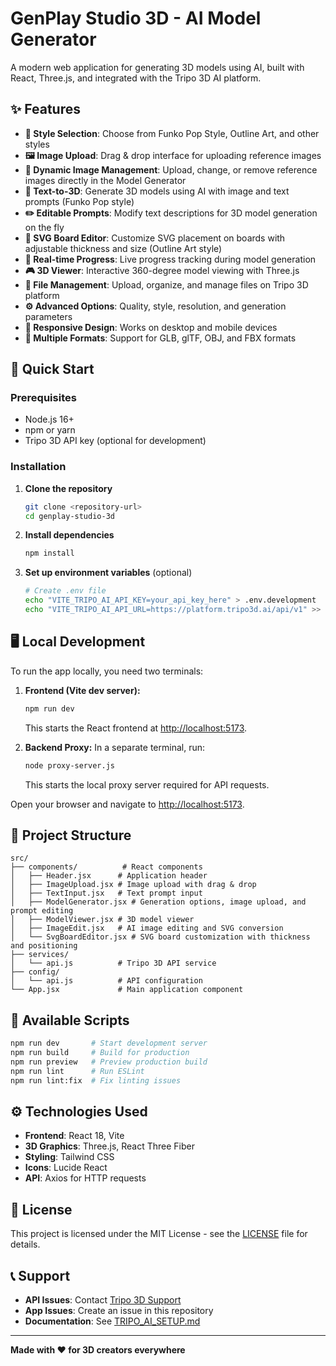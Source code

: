 # GenPlay Studio 3D - AI Model Generator

A modern web application for generating 3D models using AI, built with React, Three.js, and integrated with the Tripo 3D AI platform.

## ✨ Features

- **🎨 Style Selection**: Choose from Funko Pop Style, Outline Art, and other styles
- **🖼️ Image Upload**: Drag & drop interface for uploading reference images
- **🔄 Dynamic Image Management**: Upload, change, or remove reference images directly in the Model Generator
- **📝 Text-to-3D**: Generate 3D models using AI with image and text prompts (Funko Pop style)
- **✏️ Editable Prompts**: Modify text descriptions for 3D model generation on the fly
- **🎨 SVG Board Editor**: Customize SVG placement on boards with adjustable thickness and size (Outline Art style)
- **🔄 Real-time Progress**: Live progress tracking during model generation
- **🎮 3D Viewer**: Interactive 360-degree model viewing with Three.js
- **📁 File Management**: Upload, organize, and manage files on Tripo 3D platform
- **⚙️ Advanced Options**: Quality, style, resolution, and generation parameters
- **📱 Responsive Design**: Works on desktop and mobile devices
- **🎯 Multiple Formats**: Support for GLB, glTF, OBJ, and FBX formats

## 🚀 Quick Start

### Prerequisites

- Node.js 16+
- npm or yarn
- Tripo 3D API key (optional for development)

### Installation

1. **Clone the repository**
   ```bash
   git clone <repository-url>
   cd genplay-studio-3d
   ```
2. **Install dependencies**
   ```bash
   npm install
   ```
3. **Set up environment variables** (optional)
   ```bash
   # Create .env file
   echo "VITE_TRIPO_AI_API_KEY=your_api_key_here" > .env.development
   echo "VITE_TRIPO_AI_API_URL=https://platform.tripo3d.ai/api/v1" >> .env.development
   ```

## 🖥️ Local Development

To run the app locally, you need two terminals:

1. **Frontend (Vite dev server):**
   ```bash
   npm run dev
   ```
   This starts the React frontend at [http://localhost:5173](http://localhost:5173).

2. **Backend Proxy:**
   In a separate terminal, run:
   ```bash
   node proxy-server.js
   ```
   This starts the local proxy server required for API requests.

Open your browser and navigate to [http://localhost:5173](http://localhost:5173).

## 📁 Project Structure

```
src/
├── components/          # React components
│   ├── Header.jsx      # Application header
│   ├── ImageUpload.jsx # Image upload with drag & drop
│   ├── TextInput.jsx   # Text prompt input
│   ├── ModelGenerator.jsx # Generation options, image upload, and prompt editing
│   ├── ModelViewer.jsx # 3D model viewer
│   ├── ImageEdit.jsx   # AI image editing and SVG conversion
│   └── SvgBoardEditor.jsx # SVG board customization with thickness and positioning
├── services/
│   └── api.js          # Tripo 3D API service
├── config/
│   └── api.js          # API configuration
└── App.jsx             # Main application component
```

## 📜 Available Scripts

```bash
npm run dev       # Start development server
npm run build     # Build for production
npm run preview   # Preview production build
npm run lint      # Run ESLint
npm run lint:fix  # Fix linting issues
```

## ⚙️ Technologies Used

- **Frontend**: React 18, Vite
- **3D Graphics**: Three.js, React Three Fiber
- **Styling**: Tailwind CSS
- **Icons**: Lucide React
- **API**: Axios for HTTP requests

## 📄 License

This project is licensed under the MIT License - see the [LICENSE](LICENSE) file for details.

## 📞 Support

- **API Issues**: Contact [Tripo 3D Support](https://platform.tripo3d.ai/support)
- **App Issues**: Create an issue in this repository
- **Documentation**: See [TRIPO_AI_SETUP.md](./TRIPO_AI_SETUP.md)

---

**Made with ❤️ for 3D creators everywhere** 